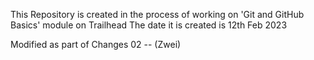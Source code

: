 This Repository is created in the process of working on 'Git and GitHub Basics' module on Trailhead
The date it is created is 12th Feb 2023


Modified as part of Changes 02 -- (Zwei)